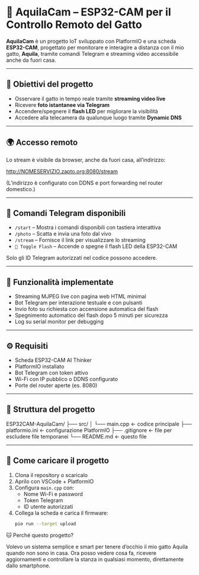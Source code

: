 # 🐾 AquilaCam – ESP32-CAM per il Controllo Remoto del Gatto

**AquilaCam** è un progetto IoT sviluppato con PlatformIO e una scheda **ESP32-CAM**, progettato per monitorare e interagire a distanza con il mio gatto, **Aquila**, tramite comandi Telegram e streaming video accessibile anche da fuori casa.

---

## 🎯 Obiettivi del progetto

- Osservare il gatto in tempo reale tramite **streaming video live**
- Ricevere **foto istantanee via Telegram**
- Accendere/spegnere il **flash LED** per migliorare la visibilità
- Accedere alla telecamera da qualunque luogo tramite **Dynamic DNS**

---

## 🌍 Accesso remoto

Lo stream è visibile da browser, anche da fuori casa, all’indirizzo:

http://NOMESERVIZIO.zapto.org:8080/stream

(L’indirizzo è configurato con DDNS e port forwarding nel router domestico.)

---

## 🤖 Comandi Telegram disponibili

- `/start` – Mostra i comandi disponibili con tastiera interattiva
- `/photo` – Scatta e invia una foto dal vivo
- `/stream` – Fornisce il link per visualizzare lo streaming
- `🔦 Toggle Flash` – Accende o spegne il flash LED della ESP32-CAM

Solo gli ID Telegram autorizzati nel codice possono accedere.

---

## 🧠 Funzionalità implementate

- Streaming MJPEG live con pagina web HTML minimal
- Bot Telegram per interazione testuale e con pulsanti
- Invio foto su richiesta con accensione automatica del flash
- Spegnimento automatico del flash dopo 5 minuti per sicurezza
- Log su serial monitor per debugging

---

## ⚙️ Requisiti

- Scheda ESP32-CAM AI Thinker
- PlatformIO installato
- Bot Telegram con token attivo
- Wi-Fi con IP pubblico o DDNS configurato
- Porte del router aperte (es. 8080)

---

## 📁 Struttura del progetto

ESP32CAM-AquilaCam/
├── src/
│ └── main.cpp ← codice principale
├── platformio.ini ← configurazione PlatformIO
├── .gitignore ← file per escludere file temporanei
└── README.md ← questo file

---

## 🚀 Come caricare il progetto

1. Clona il repository o scaricalo
2. Aprilo con VSCode + PlatformIO
3. Configura `main.cpp` con:
   - Nome Wi-Fi e password
   - Token Telegram
   - ID utente autorizzati
4. Collega la scheda e carica il firmware:
   ```bash
   pio run --target upload

🐱 Perché questo progetto?

Volevo un sistema semplice e smart per tenere d’occhio il mio gatto Aquila quando non sono in casa. 
Ora posso vedere cosa fa, ricevere aggiornamenti e controllare la stanza in qualsiasi momento, direttamente dallo smartphone.
